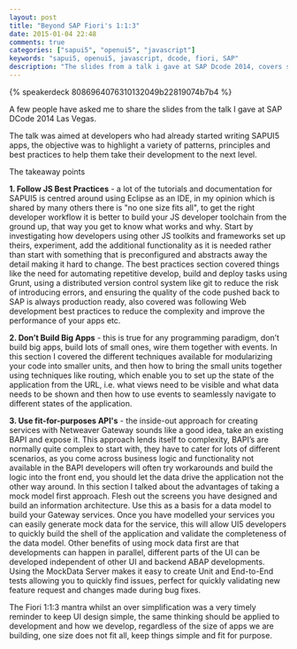 ```yaml
---
layout: post
title: "Beyond SAP Fiori's 1:1:3"
date: 2015-01-04 22:48
comments: true
categories: ["sapui5", "openui5", "javascript"]
keywords: "sapui5, openui5, javascript, dcode, fiori, SAP"
description: "The slides from a talk i gave at SAP Dcode 2014, covers some of the best practice for buildig SAPUI5 apps"
---
```


{% speakerdeck 8086964076310132049b22819074b7b4 %}

A few people have asked me to share the slides from the talk I gave at SAP DCode 2014 Las Vegas.

The talk was aimed at developers who had already started writing SAPUI5 apps, the objective was to highlight a variety of patterns, principles and best practices to help them take their development to the next level.

The takeaway points

**1. Follow JS Best Practices** - a lot of the tutorials and documentation for SAPUI5 is centred around using Eclipse as an IDE, in my opinion which is shared by many others there is "no one size fits all", to get the right developer workflow it is better to build your JS developer toolchain from the ground up, that way you get to know what works and why. Start by investigating how developers using other JS toolkits and frameworks set up theirs, experiment, add the additional functionality as it is needed rather than start with something that is preconfigured and abstracts away the detail making it hard to change. The best practices section covered things like the need for automating repetitive develop, build and deploy tasks using Grunt, using a distributed version control system like git to reduce the risk of introducing errors, and ensuring the quality of the code pushed back to SAP is always production ready, also covered was following Web development best practices to reduce the complexity and improve the performance of your apps etc.

**2. Don’t Build Big Apps** - this is true for any programming paradigm, don’t build big apps, build lots of small ones, wire them together with events. In this section I covered the different techniques available for modularizing your code into smaller units, and then how to bring the small units together using techniques like routing, which enable you to set up the state of the application from the URL, i.e. what views need to be visible and what data needs to be shown and then how to use events to seamlessly navigate to different states of the application. 

**3. Use fit-for-purposes API's** - the inside-out approach for creating services with Netweaver Gateway sounds like a good idea, take an existing BAPI and expose it. This approach lends itself to complexity, BAPI’s are normally quite complex to start with, they have to cater for lots of different scenarios, as you come across business logic and functionality not available in the BAPI developers will often try workarounds and build the logic into the front end, you should let the data drive the application not the other way around. In this section I talked about the advantages of taking a mock model first approach. Flesh out the screens you have designed and build an information architecture. Use this as a basis for a data model to build your Gateway services. Once you have modelled your services you can easily generate mock data for the service, this will allow UI5 developers to quickly build the shell of the application and validate the completeness of the data model. Other benefits of using mock data first are that developments can happen in parallel, different parts of the UI can be developed independent of other UI and backend ABAP developments. Using the MockData Server makes it easy to create Unit and End-to-End tests allowing you to quickly find issues, perfect for quickly validating new feature request and changes made during bug fixes.

The Fiori 1:1:3 mantra whilst an over simplification was a very timely reminder to keep UI design simple, the same thinking should be applied to development and how we develop, regardless of the size of apps we are building, one size does not fit all, keep things simple and fit for purpose.